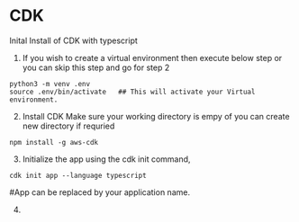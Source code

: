 # CDK
Inital Install of CDK with typescript


1. If you wish to create a virtual environment then execute below step or you can skip this step and go for step 2
```
python3 -m venv .env
source .env/bin/activate   ## This will activate your Virtual environment.
```

2. Install CDK 
Make sure your working directory is empy of you can create new directory if requried 
```
npm install -g aws-cdk
```

3. Initialize the app using the cdk init command,
```
cdk init app --language typescript
```

#App can be replaced by your application name.

4. 



